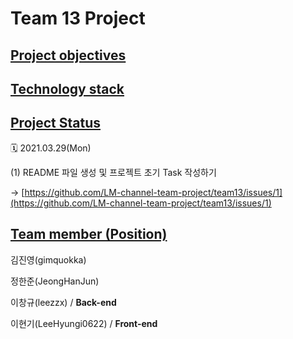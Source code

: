 # Team 13 Project

## <ins><b>Project objectives</b></ins>

## <ins><b>Technology stack</b></ins>

## <ins><b>Project Status</b></ins>

🗓️ 2021.03.29(Mon)

(1) README 파일 생성 및 프로젝트 초기 Task 작성하기

→ [https://github.com/LM-channel-team-project/team13/issues/1](https://github.com/LM-channel-team-project/team13/issues/1)

## <ins>Team member (Position)</ins>

김진영(gimquokka)

정한준(JeongHanJun)

이창규(leezzx) / **Back-end**

이현기(LeeHyungi0622) / **Front-end**

